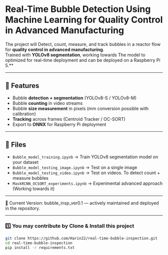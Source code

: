# Real-Time Bubble Detection Using Machine Learning for Quality Control in Advanced Manufacturing​

The project will Detect, count, measure, and track bubbles in a reactor flow for **quality control in advanced manufacturing**.  
Trained with **YOLOv8 segmentation**, working towards The model to optimized for real-time deployment and can be deployed on a Raspberry Pi 5.**

---

## 🚀 Features
- Bubble **detection + segmentation** (YOLOv8-S / YOLOv8-M)
- Bubble **counting** in video streams
- Bubble **size measurement** in pixels (mm conversion possible with calibration)
- **Tracking** across frames (Centroid Tracker / OC-SORT)
- Export to **ONNX** for Raspberry Pi deployment

---

## 📂 Files
- `Bubble_model_training.ipynb` → Train YOLOv8 segmentation model on your dataset  
- `Bubble_model_testing_image.ipynb` → Test on a single image  
- `Bubble_model_testing_video.ipynb` → Test on videos. To detect count + measure bubbles  
- `MaskRCNN_OCSORT_experiments.ipynb` → Experimental advanced approach (Working towards it)

---

🔧 Current Version: bubble_insp_ver0.1 — actively maintained and deployed in the repository.

---

### 1️⃣ You may contribute by Clone & Install this project 
```bash
git clone https://github.com/Harin22/real-time-bubble-inspection.git
cd real-time-bubble-inspection
pip install -r requirements.txt

